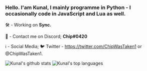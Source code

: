 
###  Hello. I'am Kunal, I mainly programme in Python - I occasionally code in JavaScript and Lua as well.

🛠 - Working on **Sync.** 

💬 - Contact me on Discord; **Chip#0420**

 ℹ - Social Media;
    🐦 Twitter - https://twitter.com/ChipWasTaken1 or @ChipWasTaken1.
    
 ![Kunal's github stats](https://github-readme-stats.vercel.app/api?username=Kunal0004&show_icons=true)
 ![Kunal's top languages](https://github-readme-stats.vercel.app/api/top-langs/?username=Kunal0004)

